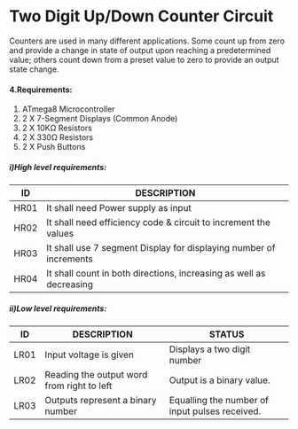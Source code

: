 # Two Digit Up/Down Counter Circuit

Counters are used in many different applications. Some count up from zero and provide a change in state of output upon reaching a predetermined value; others count down from a preset value to zero to provide an output state change.

#### 4.Requirements:

  1. ATmega8 Microcontroller
  2. 2 X 7-Segment Displays (Common Anode)
  3. 2 X 10KΩ Resistors
  4. 2 X 330Ω Resistors
  5. 2 X Push Buttons

##### i)High level requirements:
|  ID   |                                              DESCRIPTION            |
|-------|                                                      -------------  |
| HR01  | It shall need Power supply as input                                 |
| HR02  | It shall need efficiency code & circuit to increment the values     |
| HR03  | It shall use 7 segment Display for displaying number of increments  |
| HR04  | It shall count in both directions, increasing as well as decreasing |

##### ii)Low level requirements:
|  ID   |   DESCRIPTION                                              |                  STATUS                            |
|-------| -------------                                              |                                            --------|
| LR01  | Input voltage is given                                     | Displays a two digit number                        |
| LR02  | Reading the output word from right to left                 | Output is a binary value.                           |      
| LR03  | Outputs represent a binary number                          | Equalling the number of input pulses received.      |
